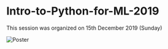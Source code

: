 # Intro-to-Python-for-ML-2019
This session was organized on 15th December 2019 (Sunday)

![Poster](https://raw.githubusercontent.com/hnccbits/Intro-to-Python-for-ML-2019/master/15th%20DEC.png)

